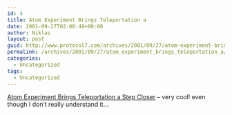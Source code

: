```yaml
---
id: 4
title: Atom Experiment Brings Teleportation a
date: 2001-09-27T02:00:49+00:00
author: Niklas
layout: post
guid: http://www.protocol7.com/archives/2001/09/27/atom-experiment-brings-teleportation-a/
permalink: /archives/2001/09/27/atom_experiment_brings_teleportation_a/
categories:
  - Uncategorized
tags:
  - Uncategorized
---
```

<div class='microid-090fde284e03c9621d8d15516f39ee90ef227541'>
  <p>
    <a href="http://dailynews.yahoo.com/h/nm/20010926/sc/science_quantum_dc_1.html">Atom Experiment Brings Teleportation a Step Closer</a> &#8211; very cool! even though I don&#8217;t really understand it&#8230;
  </p>
</div>